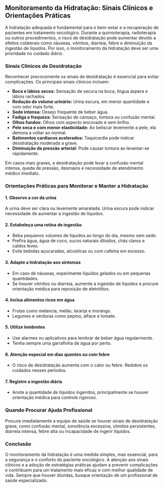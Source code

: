 ## Monitoramento da Hidratação: Sinais Clínicos e Orientações Práticas

A hidratação adequada é fundamental para o bem-estar e a recuperação de pacientes em tratamento oncológico. Durante a quimioterapia, radioterapia ou outros procedimentos, o risco de desidratação pode aumentar devido a efeitos colaterais como náuseas, vômitos, diarreia, febre e diminuição da ingestão de líquidos. Por isso, o monitoramento da hidratação deve ser uma prioridade no cuidado diário.

### Sinais Clínicos de Desidratação

Reconhecer precocemente os sinais de desidratação é essencial para evitar complicações. Os principais sinais clínicos incluem:

- **Boca e lábios secos:** Sensação de secura na boca, língua áspera e lábios rachados.
- **Redução do volume urinário:** Urina escura, em menor quantidade e com odor mais forte.
- **Sede intensa:** Desejo frequente de beber água.
- **Fadiga e fraqueza:** Sensação de cansaço, tontura ou confusão mental.
- **Olhos fundos:** Olhos com aspecto encovado e sem brilho.
- **Pele seca e com menor elasticidade:** Ao beliscar levemente a pele, ela demora a voltar ao normal.
- **Batimentos cardíacos acelerados:** Taquicardia pode indicar desidratação moderada a grave.
- **Diminuição da pressão arterial:** Pode causar tontura ao levantar-se rapidamente.

Em casos mais graves, a desidratação pode levar a confusão mental intensa, queda de pressão, desmaios e necessidade de atendimento médico imediato.

### Orientações Práticas para Monitorar e Manter a Hidratação

#### 1. **Observe a cor da urina**
A urina deve ser clara ou levemente amarelada. Urina escura pode indicar necessidade de aumentar a ingestão de líquidos.

#### 2. **Estabeleça uma rotina de ingestão**
- Beba pequenos volumes de líquidos ao longo do dia, mesmo sem sede.
- Prefira água, água de coco, sucos naturais diluídos, chás claros e caldos leves.
- Evite bebidas açucaradas, alcoólicas ou com cafeína em excesso.

#### 3. **Adapte a hidratação aos sintomas**
- Em caso de náuseas, experimente líquidos gelados ou em pequenas quantidades.
- Se houver vômitos ou diarreia, aumente a ingestão de líquidos e procure orientação médica para reposição de eletrólitos.

#### 4. **Inclua alimentos ricos em água**
- Frutas como melancia, melão, laranja e morango.
- Legumes e verduras como pepino, alface e tomate.

#### 5. **Utilize lembretes**
- Use alarmes ou aplicativos para lembrar de beber água regularmente.
- Tenha sempre uma garrafinha de água por perto.

#### 6. **Atenção especial em dias quentes ou com febre**
- O risco de desidratação aumenta com o calor ou febre. Redobre os cuidados nesses períodos.

#### 7. **Registre a ingestão diária**
- Anote a quantidade de líquidos ingeridos, principalmente se houver orientação médica para controle rigoroso.

### Quando Procurar Ajuda Profissional

Procure imediatamente a equipe de saúde se houver sinais de desidratação grave, como confusão mental, sonolência excessiva, vômitos persistentes, diarreia intensa, febre alta ou incapacidade de ingerir líquidos.

### Conclusão

O monitoramento da hidratação é uma medida simples, mas essencial, para a segurança e o conforto do paciente oncológico. A atenção aos sinais clínicos e a adoção de estratégias práticas ajudam a prevenir complicações e contribuem para um tratamento mais eficaz e com melhor qualidade de vida. Sempre que houver dúvidas, busque orientação de um profissional de saúde especializado.